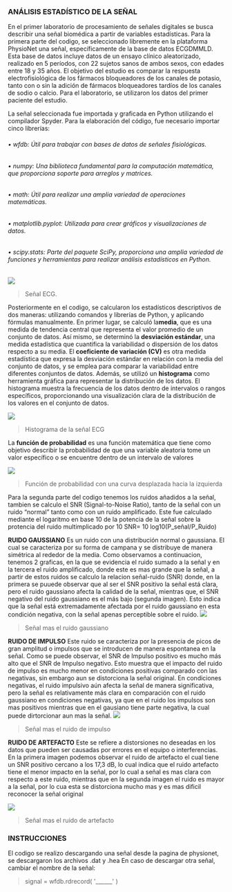### ANÁLISIS ESTADÍSTICO DE LA SEÑAL
En el primer laboratorio de procesamiento de señales digitales se busca describir una señal biomédica a partir de variables estadísticas.
Para la primera parte del codigo, se seleccionado libremente en la plataforma PhysioNet una señal, específicamente de la base de datos ECGDMMLD. Esta base de datos incluye datos de un ensayo clínico aleatorizado, realizado en 5 períodos, con 22 sujetos sanos de ambos sexos, con edades entre 18 y 35 años. El objetivo del estudio es comparar la respuesta electrofisiológica de los fármacos bloqueadores de los canales de potasio, tanto con o sin la adición de fármacos bloqueadores tardíos de los canales de sodio o calcio. Para el laboratorio, se utilizaron los datos del primer paciente del estudio.

La señal seleccionada fue importada y graficada en Python utilizando el compilador Spyder. Para la elaboración del código, fue necesario importar cinco librerías:

###### •	wfdb: Útil para trabajar con bases de datos de señales fisiológicas.
###### •	numpy: Una biblioteca fundamental para la computación matemática, que proporciona soporte para arreglos y matrices.
###### •	math: Útil para realizar una amplia variedad de operaciones matemáticas.
###### •	matplotlib.pyplot: Utilizada para crear gráficos y visualizaciones de datos.
###### •	scipy.stats: Parte del paquete SciPy, proporciona una amplia variedad de funciones y herramientas para realizar análisis estadísticos en Python.


![](https://imgur.com/h7IKREL.png)
> Señal ECG.

Posteriormente en el codigo, se calcularon los estadísticos descriptivos de dos maneras: utilizando comandos y librerías de Python, y aplicando fórmulas manualmente.
En primer lugar, se calculó la**media**, que es una medida de tendencia central que representa el valor promedio de un conjunto de datos.
Así mismo, se determinó la **desviación estándar**, una medida estadística que cuantifica la variabilidad o dispersión de los datos respecto a su media.
El **coeficiente de variación (CV)** es otra medida estadística que expresa la desviación estándar en relación con la media del conjunto de datos, y se emplea para comparar la variabilidad entre diferentes conjuntos de datos.
Además, se utilizó un **histograma** como herramienta gráfica para representar la distribución de los datos. El histograma muestra la frecuencia de los datos dentro de intervalos o rangos específicos, proporcionando una visualización clara de la distribución de los valores en el conjunto de datos.

![](https://imgur.com/UaovcLA.png)
>Histograma de la señal ECG

 
La **función de probabilidad** es una función matemática que tiene como objetivo describir la probabilidad de que una variable aleatoria tome un valor específico o se encuentre dentro de un intervalo de valores

![](https://imgur.com/wzJz8V4.png)
>Función de probabilidad con una curva desplazada hacia la izquierda

Para la segunda parte del codigo tenemos los ruidos añadidos a la señal, tambien se calculo el SNR (Signal-to-Noise Ratio), tanto de la señal con un ruido “normal” tanto como con un ruido amplificado. Este fue calculado mediante el logaritmo en base 10 de la potencia de la señal sobre la protencia del ruido multimplicado por 10
SNR= 10 log10(P_señal/P_Ruido)

**RUIDO GAUSSIANO**
Es un ruido con una distribución normal o gaussiana. El cual se caracteriza por su forma de campana y se distribuye de manera simétrica al rededor de la media.
Como observamos a continuacion, tenemos 2 graficas, en la que se evidencia el ruido sumado a la señal y en la tercera el ruido amplificado, donde este es mas grande que la señal, a partir de estos ruidos se calculo la relacion señal-ruido (SNR) donde, en la primera se puuede observar que al ser el SNR positivo la señal está clara, pero el ruido gaussiano afecta la calidad de la señal, mientras que, el SNR negativo del ruido gaussiano es el más bajo (segunda imagen). Esto indica que la señal está extremadamente afectada por el ruido gaussiano en esta condición negativa, con la señal apenas perceptible sobre el ruido.
![](https://imgur.com/UFPN4qf.png)
>Señal mas el ruido gaussiano
  
**RUIDO DE IMPULSO**
Este ruido se caracteriza por la presencia de picos de gran amplitud o impulsos que se introducen de manera espontanea en la señal.
Como se puede observar, el SNR de Impulso positivo es mucho más alto que el SNR de Impulso negativo. Esto muestra que el impacto del ruido de impulso es mucho menor en condiciones positivas comparado con las negativas, sin embargo aun se distorciona la señal original. En condiciones negativas, el ruido impulsivo aún afecta la señal de manera significativa, pero la señal es relativamente más clara en comparación con el ruido gaussiano en condiciones negativas, ya que en el ruido los impulsos son mas positivos mientras que en el gausiano tiene parte negativa, la cual puede dirtorcionar aun mas la señal.
  ![](https://imgur.com/N7cYTFY.png)
  >Señal mas el ruido de impulso

**RUIDO DE ARTEFACTO**
Este se refiere a distorsiones no deseadas en los datos que pueden ser causadas por errores en el equipo o interferencias.
En la primera imagen podemos observar el ruido de artefacto el cual tiene un SNR positivo cercano a los 17,3 dB, lo cual indica que el ruido artefacto tiene el menor impacto en la señal, por lo cual a señal es mas clara con respecto a este ruido, mientras que en la segunda imagen el ruido es mayor a la señal, por lo cua esta se distorciona mucho mas y es mas dificil reconocer la señal original 

  ![](https://imgur.com/EO3OQgo.png)
  >Señal mas el ruido de artefacto
   
### INSTRUCCIONES 
El codigo se realizo descargando una señal desde la pagina de physionet, se descargaron los archivos .dat y .hea
En caso de descargar otra señal, cambiar el nombre de la señal:
>	 signal = wfdb.rdrecord( '______' )


